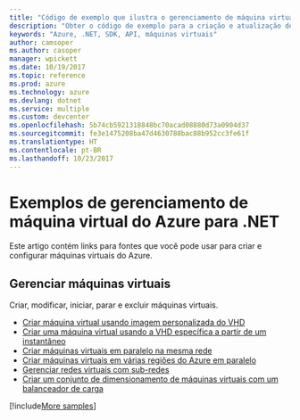 ```yaml
---
title: "Código de exemplo que ilustra o gerenciamento de máquina virtual do Azure com o .NET"
description: "Obter o código de exemplo para a criação e atualização de máquinas virtuais do Azure usando o .NET"
keywords: "Azure, .NET, SDK, API, máquinas virtuais"
author: camsoper
ms.author: casoper
manager: wpickett
ms.date: 10/19/2017
ms.topic: reference
ms.prod: azure
ms.technology: azure
ms.devlang: dotnet
ms.service: multiple
ms.custom: devcenter
ms.openlocfilehash: 5b74cb5921318848bc70acad08880d73a0904d37
ms.sourcegitcommit: fe3e1475208ba47d4630788bac88b952cc3fe61f
ms.translationtype: HT
ms.contentlocale: pt-BR
ms.lasthandoff: 10/23/2017
---
```

# <a name="azure-virtual-machine-management-samples-for-net"></a>Exemplos de gerenciamento de máquina virtual do Azure para .NET

Este artigo contém links para fontes que você pode usar para criar e configurar máquinas virtuais do Azure.

## <a name="manage-virtual-machines"></a>Gerenciar máquinas virtuais

Criar, modificar, iniciar, parar e excluir máquinas virtuais.

* [Criar máquina virtual usando imagem personalizada do VHD](https://github.com/Azure-Samples/managed-disk-dotnet-create-virtual-machine-using-custom-image-from-VHD)
* [Criar uma máquina virtual usando a VHD específica a partir de um instantâneo](https://github.com/Azure-Samples/managed-disk-dotnet-create-virtual-machine-using-specialized-disk-from-snapshot)
* [Criar máquinas virtuais em paralelo na mesma rede](https://github.com/Azure-Samples/compute-dotnet-manage-virtual-machines-with-network-in-parallel)
* [Criar máquinas virtuais em várias regiões do Azure em paralelo](https://github.com/Azure-Samples/compute-dotnet-create-virtual-machines-across-regions-in-parallel)
* [Gerenciar redes virtuais com sub-redes](https://github.com/Azure-Samples/network-dotnet-manage-virtual-network)
* [Criar um conjunto de dimensionamento de máquinas virtuais com um balanceador de carga](https://github.com/Azure-Samples/compute-dotnet-manage-virtual-machine-scale-sets)

[!include[More samples](includes/more-samples.md)]
